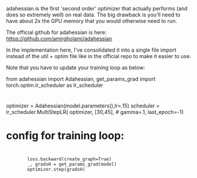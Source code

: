 adahessian is the first 'second order' optimizer that actually performs (and does so extremely well) on real data.
The big drawback is you'll need to have about 2x the GPU memory that you would otherwise need to run.

The official github for adahessian is here:
https://github.com/amirgholami/adahessian

In the implementation here, I've consolidated it into a single file import instead of the util + optim file like in the official repo to make it easier to use.

Note that you have to update your training loop as below:

from adahessian import Adahessian, get_params_grad
import torch.optim.lr_scheduler as lr_scheduler
#
optimizer = Adahessian(model.parameters(),lr=.15)
scheduler = lr_scheduler.MultiStepLR(
    optimizer,
    [30,45], # 
    gamma=.1,
    last_epoch=-1)

#
# config for training loop:
#
            loss.backward(create_graph=True)
            _, gradsH = get_params_grad(model)
            optimizer.step(gradsH)


